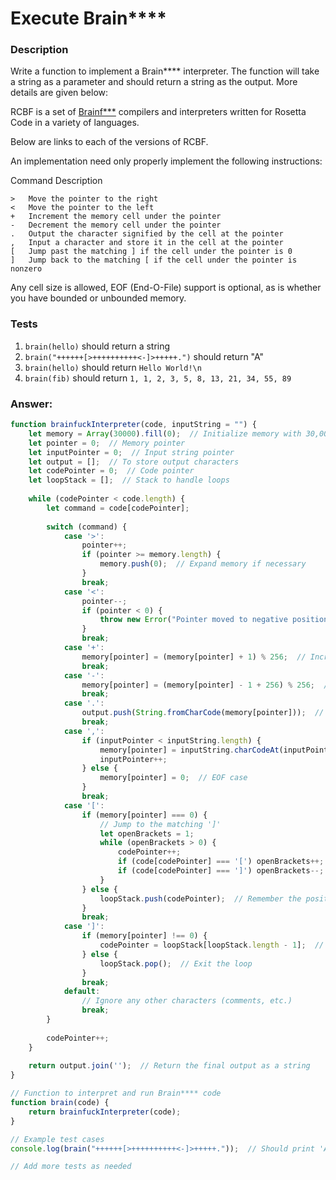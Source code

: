 # Execute Brain****

### Description

Write a function to implement a Brain**** interpreter. The function will take a string as a parameter and should return a string as the output. More details are given below:

RCBF is a set of [Brainf***](https://rosettacode.org/wiki/Category:Brainf***) compilers and interpreters written for Rosetta Code in a variety of languages.

Below are links to each of the versions of RCBF.

An implementation need only properly implement the following instructions:

Command	Description
```
>	Move the pointer to the right
<	Move the pointer to the left
+	Increment the memory cell under the pointer
-	Decrement the memory cell under the pointer
.	Output the character signified by the cell at the pointer
,	Input a character and store it in the cell at the pointer
[	Jump past the matching ] if the cell under the pointer is 0
]	Jump back to the matching [ if the cell under the pointer is nonzero
```

Any cell size is allowed, EOF (End-O-File) support is optional, as is whether you have bounded or unbounded memory.

### Tests

1. `brain(hello)` should return a string
2. `brain("++++++[>++++++++++<-]>+++++.")` should return "A"
3. `brain(hello)` should return `Hello World!\n`
4. `brain(fib)` should return `1, 1, 2, 3, 5, 8, 13, 21, 34, 55, 89`

### Answer:

```javascript
function brainfuckInterpreter(code, inputString = "") {
    let memory = Array(30000).fill(0);  // Initialize memory with 30,000 cells
    let pointer = 0;  // Memory pointer
    let inputPointer = 0;  // Input string pointer
    let output = [];  // To store output characters
    let codePointer = 0;  // Code pointer
    let loopStack = [];  // Stack to handle loops
    
    while (codePointer < code.length) {
        let command = code[codePointer];
        
        switch (command) {
            case '>':
                pointer++;
                if (pointer >= memory.length) {
                    memory.push(0);  // Expand memory if necessary
                }
                break;
            case '<':
                pointer--;
                if (pointer < 0) {
                    throw new Error("Pointer moved to negative position");
                }
                break;
            case '+':
                memory[pointer] = (memory[pointer] + 1) % 256;  // Increment and wrap around at 256
                break;
            case '-':
                memory[pointer] = (memory[pointer] - 1 + 256) % 256;  // Decrement and wrap around at 0
                break;
            case '.':
                output.push(String.fromCharCode(memory[pointer]));  // Output the character
                break;
            case ',':
                if (inputPointer < inputString.length) {
                    memory[pointer] = inputString.charCodeAt(inputPointer);  // Store the input character
                    inputPointer++;
                } else {
                    memory[pointer] = 0;  // EOF case
                }
                break;
            case '[':
                if (memory[pointer] === 0) {
                    // Jump to the matching ']'
                    let openBrackets = 1;
                    while (openBrackets > 0) {
                        codePointer++;
                        if (code[codePointer] === '[') openBrackets++;
                        if (code[codePointer] === ']') openBrackets--;
                    }
                } else {
                    loopStack.push(codePointer);  // Remember the position
                }
                break;
            case ']':
                if (memory[pointer] !== 0) {
                    codePointer = loopStack[loopStack.length - 1];  // Jump back to the matching '['
                } else {
                    loopStack.pop();  // Exit the loop
                }
                break;
            default:
                // Ignore any other characters (comments, etc.)
                break;
        }
        
        codePointer++;
    }
    
    return output.join('');  // Return the final output as a string
}

// Function to interpret and run Brain**** code
function brain(code) {
    return brainfuckInterpreter(code);
}

// Example test cases
console.log(brain("++++++[>++++++++++<-]>+++++."));  // Should print 'A'

// Add more tests as needed
```